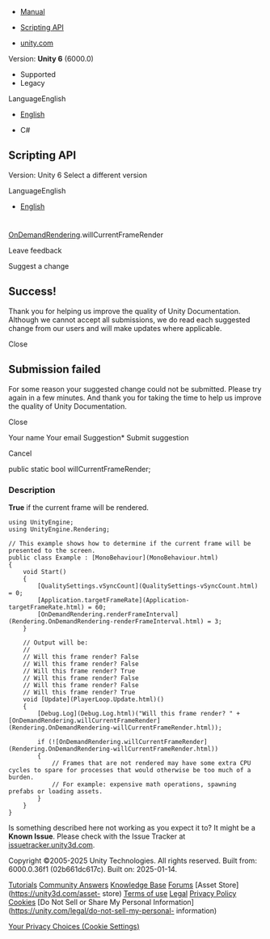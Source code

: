 [ ]()

  * [Manual](../Manual/index.html)
  * [Scripting API](../ScriptReference/index.html)

  * [unity.com](https://unity.com/)

Version: **Unity 6** (6000.0)

  * Supported
  * Legacy

LanguageEnglish

  * [English]()

  * C#

[ ](https://docs.unity3d.com)

## Scripting API

Version: Unity 6 Select a different version

LanguageEnglish

  * [English]()

#
[OnDemandRendering](Rendering.OnDemandRendering.html).willCurrentFrameRender

Leave feedback

Suggest a change

## Success!

Thank you for helping us improve the quality of Unity Documentation. Although
we cannot accept all submissions, we do read each suggested change from our
users and will make updates where applicable.

Close

## Submission failed

For some reason your suggested change could not be submitted. Please <a>try
again</a> in a few minutes. And thank you for taking the time to help us
improve the quality of Unity Documentation.

Close

Your name Your email Suggestion* Submit suggestion

Cancel

[ ]()

public static bool willCurrentFrameRender;

### Description

**True** if the current frame will be rendered.

    
    
    using UnityEngine;
    using UnityEngine.Rendering;  
      
    // This example shows how to determine if the current frame will be presented to the screen.
    public class Example : [MonoBehaviour](MonoBehaviour.html)
    {
        void Start()
        {
            [QualitySettings.vSyncCount](QualitySettings-vSyncCount.html) = 0;
            [Application.targetFrameRate](Application-targetFrameRate.html) = 60;
            [OnDemandRendering.renderFrameInterval](Rendering.OnDemandRendering-renderFrameInterval.html) = 3;
        }  
      
        // Output will be:
        //
        // Will this frame render? False
        // Will this frame render? False
        // Will this frame render? True
        // Will this frame render? False
        // Will this frame render? False
        // Will this frame render? True
        void [Update](PlayerLoop.Update.html)()
        {
            [Debug.Log](Debug.Log.html)("Will this frame render? " + [OnDemandRendering.willCurrentFrameRender](Rendering.OnDemandRendering-willCurrentFrameRender.html));  
      
            if (![OnDemandRendering.willCurrentFrameRender](Rendering.OnDemandRendering-willCurrentFrameRender.html))
            {
                // Frames that are not rendered may have some extra CPU cycles to spare for processes that would otherwise be too much of a burden.
                // For example: expensive math operations, spawning prefabs or loading assets.
            }
        }
    }
    

Is something described here not working as you expect it to? It might be a
**Known Issue**. Please check with the Issue Tracker at
[issuetracker.unity3d.com](https://issuetracker.unity3d.com).

Copyright ©2005-2025 Unity Technologies. All rights reserved. Built from:
6000.0.36f1 (02b661dc617c). Built on: 2025-01-14.

[Tutorials](https://unity3d.com/learn) [Community
Answers](https://answers.unity3d.com) [Knowledge
Base](https://support.unity3d.com/hc/en-us)
[Forums](https://forum.unity3d.com) [Asset Store](https://unity3d.com/asset-
store) [Terms of use](https://docs.unity3d.com/Manual/TermsOfUse.html)
[Legal](https://unity.com/legal) [Privacy
Policy](https://unity.com/legal/privacy-policy)
[Cookies](https://unity.com/legal/cookie-policy) [Do Not Sell or Share My
Personal Information](https://unity.com/legal/do-not-sell-my-personal-
information)

[Your Privacy Choices (Cookie Settings)](javascript:void\(0\);)


